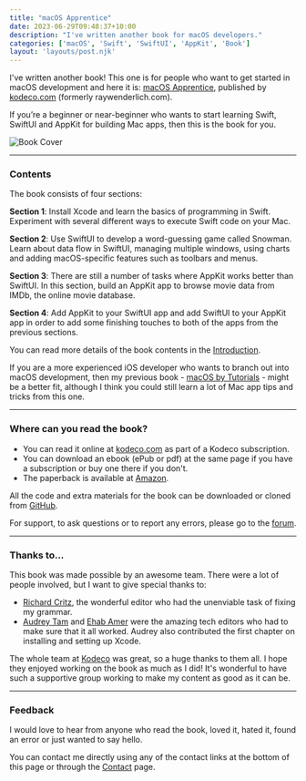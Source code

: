 ```yaml
---
title: "macOS Apprentice"
date: 2023-06-29T09:48:37+10:00
description: "I've written another book for macOS developers."
categories: ['macOS', 'Swift', 'SwiftUI', 'AppKit', 'Book']
layout: 'layouts/post.njk'
---
```


I've written another book! This one is for people who want to get started in macOS development and here it is: [macOS Apprentice][1], published by [kodeco.com][5] (formerly raywenderlich.com).

If you’re a beginner or near-beginner who wants to start learning Swift, SwiftUI and AppKit for building Mac apps, then this is the book for you. 

<!--more-->

![Book Cover][i1]

---

### Contents

The book consists of four sections:

**Section 1**: Install Xcode and learn the basics of programming in Swift. Experiment with several different ways to execute Swift code on your Mac.

**Section 2**: Use SwiftUI to develop a word-guessing game called Snowman. Learn about data flow in SwiftUI, managing multiple windows, using charts and adding macOS-specific features such as toolbars and menus.

**Section 3**: There are still a number of tasks where AppKit works better than SwiftUI. In this section, build an AppKit app to browse movie data from IMDb, the online movie database.

**Section 4**: Add AppKit to your SwiftUI app and add SwiftUI to your AppKit app in order to add some finishing touches to both of the apps from the previous sections.

You can read more details of the book contents in the [Introduction][4].

If you are a more experienced iOS developer who wants to branch out into macOS development, then my previous book - [macOS by Tutorials][6] - might be a better fit, although I think you could still learn a lot of Mac app tips and tricks from this one.

---

### Where can you read the book?

- You can read it online at [kodeco.com][1] as part of a Kodeco subscription.
- You can download an ebook (ePub or pdf) at the same page if you have a subscription or buy one there if you don't.
- The paperback is available at [Amazon][3].

All the code and extra materials for the book can be downloaded or cloned from [GitHub][2].

For support, to ask questions or to report any errors, please go to the [forum][7].

---

### Thanks to...

This book was made possible by an awesome team. There were a lot of people involved, but I want to give special thanks to:

- [Richard Critz][10], the wonderful editor who had the unenviable task of fixing my grammar.
- [Audrey Tam][11] and [Ehab Amer][12] were the amazing tech editors who had to make sure that it all worked. Audrey also contributed the first chapter on installing and setting up Xcode.

The whole team at [Kodeco][5] was great, so a huge thanks to them all. I hope they enjoyed working on the book as much as I did! It's wonderful to have such a supportive group working to make my content as good as it can be.

---

### Feedback

I would love to hear from anyone who read the book, loved it, hated it, found an error or just wanted to say hello.

You can contact me directly using any of the contact links at the bottom of this page or through the [Contact][8] page.


[1]: https://www.kodeco.com/books/macos-apprentice/v1.0
[2]: https://github.com/kodecocodes/maca-materials/tree/editions/1.0
[3]: https://www.amazon.com/dp/1950325865?&linkCode=sl1&tag=kodeco-20&linkId=66080845dc88e8300c02194f4516961a&language=en_US&ref_=as_li_ss_tl
[4]: https://www.kodeco.com/books/macos-apprentice/v1.0/chapters/v-introduction
[5]: https://www.kodeco.com/
[6]: https://www.kodeco.com/books/macos-by-tutorials
[7]: https://forums.kodeco.com/c/books/macos-apprentice/107
[8]: /contact/
[10]: https://www.kodeco.com/u/rcritz
[11]: https://www.kodeco.com/u/audrey
[12]: https://www.kodeco.com/u/ehabamer

[i1]: /images/2023/book_cover_2.png